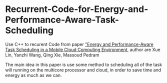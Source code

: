 # Recurrent-Code-for-Energy-and-Performance-Aware-Task-Scheduling
Use C++ to recurent Code from paper ["Energy and Performance-Aware Task Scheduling in a Mobile Cloud Computing Environment](http://www.mpedram.com/Papers/task-sched-MCC-cloud14.pdf), author are Xue Lin, Yanzhi Wang, Qing Xie, Massoud Pedram 

The main idea in this paper is use some method to scheduling all of the task will running on the multicore processor and cloud, in order to save time and energy as much as we can.
